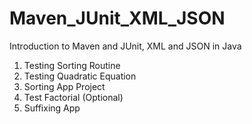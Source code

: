 # Maven_JUnit_XML_JSON
Introduction to Maven and JUnit,  XML and JSON in Java
1. Testing Sorting Routine
2. Testing Quadratic Equation
3. Sorting App Project
4. Test Factorial (Optional)
5. Suffixing App
